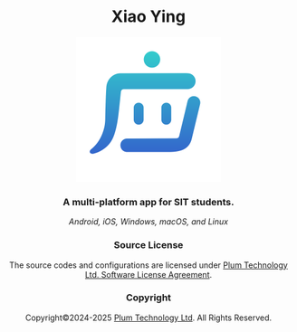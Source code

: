 <div align="center">

# Xiao Ying

<img src="assets/icon.svg" alt="Icon" width="256">

### A multi-platform app for SIT students.

*Android, iOS, Windows, macOS, and Linux*

### Source License

The source codes and configurations are licensed under [Plum Technology Ltd. Software License Agreement](LICENSE).

### Copyright

Copyright©️2024-2025 [Plum Technology Ltd](https://www.liplum.net). All Rights Reserved.

</div>
